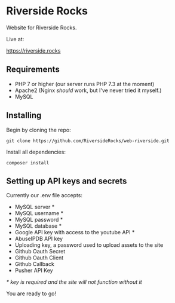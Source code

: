 # Riverside Rocks
Website for Riverside Rocks.

Live at:

https://riverside.rocks

## Requirements

- PHP 7 or higher (our server runs PHP 7.3 at the moment)
- Apache2 (Nginx *should* work, but I've never tried it myself.)
- MySQL

## Installing

Begin by cloning the repo:

`git clone https://github.com/RiversideRocks/web-riverside.git`

Install all dependencies:

`composer install`

## Setting up API keys and secrets

Currently our .env file accepts:

- MySQL server *
- MySQL username *
- MySQL password *
- MySQL database *
- Google API key with access to the youtube API *
- AbuseIPDB API key
- Uploading key, a password used to upload assets to the site
- Github Oauth Secret
- Github Oauth Client
- Github Callback
- Pusher API Key

*\* key is required and the site will not function without it*

You are ready to go!
